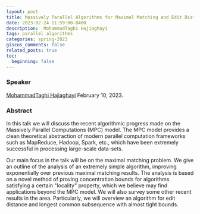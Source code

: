 ```yaml
---
layout: post
title: Massively Parallel Algorithms for Maximal Matching and Edit Distance
date: 2023-02-24 11:59:00-0400
description:  MohammadTaghi Hajiaghayi
tags: parallel algorithms
categories: spring-2023
giscus_comments: false
related_posts: true
toc:
  beginning: false
---
```


### Speaker 

[MohammadTaghi Hajiaghayi](https://www.cs.umd.edu/~hajiagha/)
February 10, 2023. 


### Abstract
In this talk we will discuss the recent algorithmic progress made on the Massively Parallel Computations (MPC) model. The MPC model provides a clean theoretical abstraction of modern parallel computation frameworks such as MapReduce, Hadoop, Spark, etc., which have been extremely successful in processing large-scale data-sets.

Our main focus in the talk will be on the maximal matching problem. We give an outline of the analysis of an extremely simple algorithm, improving exponentially over previous maximal matching results. The analysis is based on a novel method of proving concentration bounds for algorithms satisfying a certain "locality" property, which we believe may find applications beyond the MPC model. We will also survey some other recent results in the area. Particularly, we will overview an algorithm for edit distance and longest common subsequence with almost tight  bounds.
